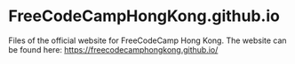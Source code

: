 # FreeCodeCampHongKong.github.io
Files of the official website for FreeCodeCamp Hong Kong. The website can be found here: https://freecodecamphongkong.github.io/
